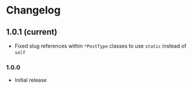# Changelog

## 1.0.1 (current)
- Fixed slug references within `*PostType` classes to use `static` instead of `self`

### 1.0.0
- Initial release
